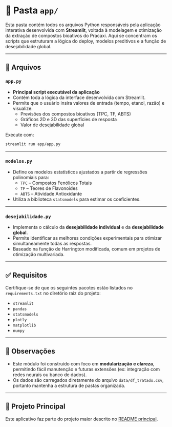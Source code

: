 # 🚀 Pasta `app/`

Esta pasta contém todos os arquivos Python responsáveis pela aplicação interativa desenvolvida com **Streamlit**, voltada à modelagem e otimização da extração de compostos bioativos do Pracaxi. Aqui se concentram os scripts que estruturam a lógica do deploy, modelos preditivos e a função de desejabilidade global.

---

## 📄 Arquivos

### `app.py`
- **Principal script executável da aplicação**
- Contém toda a lógica da interface desenvolvida com Streamlit.
- Permite que o usuário insira valores de entrada (tempo, etanol, razão) e visualize:
  - Previsões dos compostos bioativos (TPC, TF, ABTS)
  - Gráficos 2D e 3D das superfícies de resposta
  - Valor de desejabilidade global

Execute com:
```bash
streamlit run app/app.py
```

---

### `modelos.py`
- Define os modelos estatísticos ajustados a partir de regressões polinomiais para:
  - `TPC` – Compostos Fenólicos Totais
  - `TF` – Teores de Flavonoides
  - `ABTS` – Atividade Antioxidante
- Utiliza a biblioteca `statsmodels` para estimar os coeficientes.

---

### `desejabilidade.py`
- Implementa o cálculo da **desejabilidade individual** e da **desejabilidade global**.
- Permite identificar as melhores condições experimentais para otimizar simultaneamente todas as respostas.
- Baseado na função de Harrington modificada, comum em projetos de otimização multivariada.

---

## ✅ Requisitos

Certifique-se de que os seguintes pacotes estão listados no `requirements.txt` no diretório raiz do projeto:
- `streamlit`
- `pandas`
- `statsmodels`
- `plotly`
- `matplotlib`
- `numpy`

---

## 📎 Observações

- Este módulo foi construído com foco em **modularização e clareza**, permitindo fácil manutenção e futuras extensões (ex: integração com redes neurais ou banco de dados).
- Os dados são carregados diretamente do arquivo `data/df_tratado.csv`, portanto mantenha a estrutura de pastas organizada.

---

## 🔗 Projeto Principal

Este aplicativo faz parte do projeto maior descrito no [README principal](../README.md).
